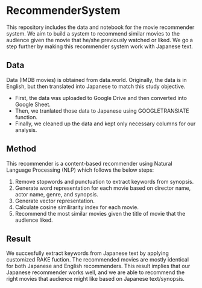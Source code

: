 # RecommenderSystem

This repository includes the data and notebook for the movie recommender system. We aim to build a system to recommend similar movies to the audience given the movie that he/she previously watched or liked. We go a step further by making this recommender system work with Japanese text. 

## Data

Data (IMDB movies) is obtained from data.world. Originally, the data is in English, but then translated into Japanese to match this study objective.

- First, the data was uploaded to Google Drive and then converted into Google Sheet. 
- Then, we tranlated those data to Japanese using GOOGLETRANSlATE function.
- Finally, we cleaned up the data and kept only necessary columns for our analysis.

## Method

This recommender is a content-based recommender using Natural Language Processing (NLP) which follows the below steps:
1. Remove stopwords and punctuation to extract keywords from synopsis.
2. Generate word representation for each movie based on director name, actor name, genre, and synopsis.
3. Generate vector representation.
4. Calculate cosine similirarity index for each movie.
5. Recommend the most similar movies given the title of movie that the audience liked.

## Result

We succesfully extract keywords from Japanese text by applying customized RAKE fuction.
The recommended movies are mostly identical for both Japanese and English recommenders. This result implies that our Japanese recommender works well, and we are able to recommend the right movies that audience might like based on Japanese text/synopsis.
